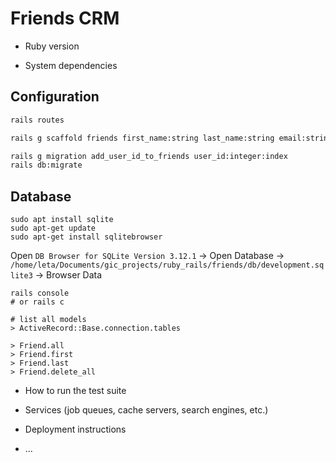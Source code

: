 # Friends CRM

* Ruby version

* System dependencies

## Configuration

```bash
rails routes

rails g scaffold friends first_name:string last_name:string email:string phone:string twitter:string

rails g migration add_user_id_to_friends user_id:integer:index
rails db:migrate

```

## Database

```
sudo apt install sqlite
sudo apt-get update
sudo apt-get install sqlitebrowser
```

Open `DB Browser for SQLite Version 3.12.1` -> Open Database -> `/home/leta/Documents/gic_projects/ruby_rails/friends/db/development.sqlite3` -> Browser Data

```
rails console
# or rails c

# list all models
> ActiveRecord::Base.connection.tables

> Friend.all
> Friend.first
> Friend.last
> Friend.delete_all

```


* How to run the test suite

* Services (job queues, cache servers, search engines, etc.)

* Deployment instructions

* ...
